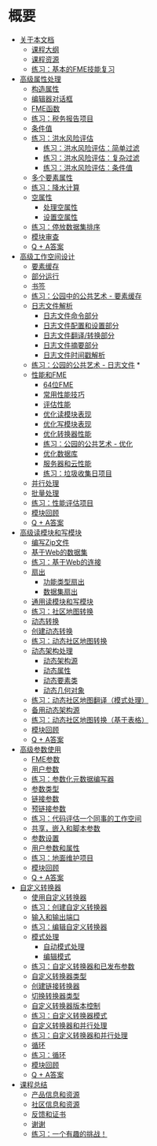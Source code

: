 # 概要
<ul>
<li><a href="./DesktopAdvanced0Introduction/0.00.CourseIntroduction.md"><font style="vertical-align: inherit;"><font style="vertical-align: inherit;">关于本文档</font></font></a>
<ul>
<li><a href="./DesktopAdvanced0Introduction/0.01.CourseOverview.md"><font style="vertical-align: inherit;"><font style="vertical-align: inherit;">课程大纲</font></font></a></li>
<li><a href="./DesktopAdvanced0Introduction/0.02.CourseResources.md"><font style="vertical-align: inherit;"><font style="vertical-align: inherit;">课程资源</font></font></a></li>
<li><a href="./DesktopAdvanced0Introduction/0.Exercise1.md"><font style="vertical-align: inherit;"><font style="vertical-align: inherit;">练习：基本的FME技能复习</font></font></a></li>
</ul>
</li>
<li><a href="./DesktopAdvanced1Attributes/1.00.AdvancedAttributes.md"><font style="vertical-align: inherit;"><font style="vertical-align: inherit;">高级属性处理</font></font></a>
<ul>
<li><a href="./DesktopAdvanced1Attributes/1.01.ConstructingValues.md"><font style="vertical-align: inherit;"><font style="vertical-align: inherit;">构造属性</font></font></a></li>
<li><a href="./DesktopAdvanced1Attributes/1.02.EditorDialogs.md"><font style="vertical-align: inherit;"><font style="vertical-align: inherit;">编辑器对话框</font></font></a></li>
<li><a href="./DesktopAdvanced1Attributes/1.03.FMEFunctions.md"><font style="vertical-align: inherit;"><font style="vertical-align: inherit;">FME函数</font></font></a></li>
<li><a href="./DesktopAdvanced1Attributes/1.Exercise1.md"><font style="vertical-align: inherit;"><font style="vertical-align: inherit;">练习：税务报告项目</font></font></a></li>
<li><a href="./DesktopAdvanced1Attributes/1.04.ConditionalValues.md"><font style="vertical-align: inherit;"><font style="vertical-align: inherit;">条件值</font></font></a></li>
<li><a href="./DesktopAdvanced1Attributes/1.Exercise2.md"><font style="vertical-align: inherit;"><font style="vertical-align: inherit;">练习：洪水风险评估</font></font></a>
<ul>
<li><a href="./DesktopAdvanced1Attributes/1.Exercise2a.md"><font style="vertical-align: inherit;"><font style="vertical-align: inherit;">练习：洪水风险评估：简单过滤</font></font></a></li>
<li><a href="./DesktopAdvanced1Attributes/1.Exercise2b.md"><font style="vertical-align: inherit;"><font style="vertical-align: inherit;">练习：洪水风险评估：复杂过滤</font></font></a></li>
<li><a href="./DesktopAdvanced1Attributes/1.Exercise2c.md"><font style="vertical-align: inherit;"><font style="vertical-align: inherit;">练习：洪水风险评估：条件值</font></font></a></li>
</ul>
</li>
<li><a href="./DesktopAdvanced1Attributes/1.05.MultipleFeatureAttributes.md"><font style="vertical-align: inherit;"><font style="vertical-align: inherit;">多个要素属性</font></font></a></li>
<li><a href="./DesktopAdvanced1Attributes/1.Exercise3.md"><font style="vertical-align: inherit;"><font style="vertical-align: inherit;">练习：降水计算</font></font></a></li>
<li><a href="./DesktopAdvanced1Attributes/1.06.NullAttributes.md"><font style="vertical-align: inherit;"><font style="vertical-align: inherit;">空属性</font></font></a>
<ul>
<li><a href="./DesktopAdvanced1Attributes/1.07.HandlingNullAttributes.md"><font style="vertical-align: inherit;"><font style="vertical-align: inherit;">处理空属性</font></font></a></li>
<li><a href="./DesktopAdvanced1Attributes/1.08.SettingNullAttributes.md"><font style="vertical-align: inherit;"><font style="vertical-align: inherit;">设置空属性</font></font></a></li>
</ul>
</li>
<li><a href="./DesktopAdvanced1Attributes/1.Exercise4.md"><font style="vertical-align: inherit;"><font style="vertical-align: inherit;">练习：停放数据集排序</font></font></a></li>
<li><a href="./DesktopAdvanced1Attributes/1.09.ModuleReview.md"><font style="vertical-align: inherit;"><font style="vertical-align: inherit;">模块审查</font></font></a></li>
<li><a href="./DesktopAdvanced1Attributes/1.10.QuestionAnswers.md"><font style="vertical-align: inherit;"><font style="vertical-align: inherit;">Q + A答案</font></font></a></li>
</ul>
</li>
<li><a href="./DesktopAdvanced2WorkspaceDesign/2.00.AdvancedWorkspaceDesign.md"><font style="vertical-align: inherit;"><font style="vertical-align: inherit;">高级工作空间设计</font></font></a>
<ul>
<li><a href="./DesktopAdvanced2WorkspaceDesign/2.01.FeatureCaching.md"><font style="vertical-align: inherit;"><font style="vertical-align: inherit;">要素缓存</font></font></a></li>
<li><a href="./DesktopAdvanced2WorkspaceDesign/2.02.PartialRuns.md"><font style="vertical-align: inherit;"><font style="vertical-align: inherit;">部分运行</font></font></a></li>
<li><a href="./DesktopAdvanced2WorkspaceDesign/2.03.Bookmarks.md"><font style="vertical-align: inherit;"><font style="vertical-align: inherit;">书签</font></font></a></li>
<li><a href="./DesktopAdvanced2WorkspaceDesign/2.Exercise1.md"><font style="vertical-align: inherit;"><font style="vertical-align: inherit;">练习：公园中的公共艺术 - 要素缓存</font></font></a></li>
<li><a href="./DesktopAdvanced2WorkspaceDesign/2.04.LogFileInterpretation.md"><font style="vertical-align: inherit;"><font style="vertical-align: inherit;">日志文件解析</font></font></a>
<ul>
<li><a href="./DesktopAdvanced2WorkspaceDesign/2.05.LogCommandLineSection.md"><font style="vertical-align: inherit;"><font style="vertical-align: inherit;">日志文件命令部分</font></font></a></li>
<li><a href="./DesktopAdvanced2WorkspaceDesign/2.06.LogConfigAndSetupSection.md"><font style="vertical-align: inherit;"><font style="vertical-align: inherit;">日志文件配置和设置部分</font></font></a></li>
<li><a href="./DesktopAdvanced2WorkspaceDesign/2.07.TranslationTransformationSection.md"><font style="vertical-align: inherit;"><font style="vertical-align: inherit;">日志文件翻译/转换部分</font></font></a></li>
<li><a href="./DesktopAdvanced2WorkspaceDesign/2.08.LogSummarySection.md"><font style="vertical-align: inherit;"><font style="vertical-align: inherit;">日志文件摘要部分</font></font></a></li>
<li><a href="./DesktopAdvanced2WorkspaceDesign/2.09.LogTimings.md"><font style="vertical-align: inherit;"><font style="vertical-align: inherit;">日志文件时间戳解析</font></font></a></li>
</ul>
</li>
<li><a href="./DesktopAdvanced2WorkspaceDesign/2.Exercise2.md"><font style="vertical-align: inherit;"><font style="vertical-align: inherit;">练习：公园的公共艺术 - 日志文件</font></font></a><font style="vertical-align: inherit;"><font style="vertical-align: inherit;"> *</font></font></li>
<li><a href="./DesktopAdvanced2WorkspaceDesign/2.10.PerformanceAndFME.md"><font style="vertical-align: inherit;"><font style="vertical-align: inherit;">性能和FME</font></font></a>
<ul>
<li><a href="./DesktopAdvanced2WorkspaceDesign/2.11.64bitFME.md"><font style="vertical-align: inherit;"><font style="vertical-align: inherit;">64位FME</font></font></a></li>
<li><a href="./DesktopAdvanced2WorkspaceDesign/2.12.GeneralPerformanceTips.md"><font style="vertical-align: inherit;"><font style="vertical-align: inherit;">常用性能技巧</font></font></a></li>
<li><a href="./DesktopAdvanced2WorkspaceDesign/2.13.AssessingPerformance.md"><font style="vertical-align: inherit;"><font style="vertical-align: inherit;">评估性能</font></font></a></li>
<li><a href="./DesktopAdvanced2WorkspaceDesign/2.14.OptimizingReaderPerformance.md"><font style="vertical-align: inherit;"><font style="vertical-align: inherit;">优化读模块表现</font></font></a></li>
<li><a href="./DesktopAdvanced2WorkspaceDesign/2.15.OptimizingWriterPerformance.md"><font style="vertical-align: inherit;"><font style="vertical-align: inherit;">优化写模块表现</font></font></a></li>
<li><a href="./DesktopAdvanced2WorkspaceDesign/2.16.OptimizingTransformationPerformance.md"><font style="vertical-align: inherit;"><font style="vertical-align: inherit;">优化转换器性能</font></font></a></li>
<li><a href="./DesktopAdvanced2WorkspaceDesign/2.Exercise3.md"><font style="vertical-align: inherit;"><font style="vertical-align: inherit;">练习：公园的公共艺术 - 优化</font></font></a></li>
<li><a href="./DesktopAdvanced2WorkspaceDesign/2.17.DatabaseOptimization.md"><font style="vertical-align: inherit;"><font style="vertical-align: inherit;">优化数据库</font></font></a></li>
<li><a href="./DesktopAdvanced2WorkspaceDesign/2.18.FMEServerFMECloud.md"><font style="vertical-align: inherit;"><font style="vertical-align: inherit;">服务器和云性能</font></font></a></li>
<li><a href="./DesktopAdvanced2WorkspaceDesign/2.Exercise4.md"><font style="vertical-align: inherit;"><font style="vertical-align: inherit;">练习：垃圾收集日项目</font></font></a></li>
</ul>
</li>
<li><a href="./DesktopAdvanced2WorkspaceDesign/2.19.ParallelProcessing.md"><font style="vertical-align: inherit;"><font style="vertical-align: inherit;">并行处理</font></font></a></li>
<li><a href="./DesktopAdvanced2WorkspaceDesign/2.20.BatchProcessing.md"><font style="vertical-align: inherit;"><font style="vertical-align: inherit;">批量处理</font></font></a></li>
<li><a href="./DesktopAdvanced2WorkspaceDesign/2.Exercise5.md"><font style="vertical-align: inherit;"><font style="vertical-align: inherit;">练习：性能评估项目</font></font></a></li>
<li><a href="./DesktopAdvanced2WorkspaceDesign/2.21.ModuleReview.md"><font style="vertical-align: inherit;"><font style="vertical-align: inherit;">模块回顾</font></font></a></li>
<li><a href="./DesktopAdvanced2WorkspaceDesign/2.22.QuestionAnswers.md"><font style="vertical-align: inherit;"><font style="vertical-align: inherit;">Q + A答案</font></font></a></li>
</ul>
</li>
<li><a href="./DesktopAdvanced3AdvancedR+W/3.00.AdvancedReadWrite.md"><font style="vertical-align: inherit;"><font style="vertical-align: inherit;">高级读模块和写模块</font></font></a>
<ul>
<li><a href="./DesktopAdvanced3AdvancedR+W/3.01.ZipFileHandling.md"><font style="vertical-align: inherit;"><font style="vertical-align: inherit;">编写Zip文件</font></font></a></li>
<li><a href="./DesktopAdvanced3AdvancedR+W/3.02.WebBasedDatasets.md"><font style="vertical-align: inherit;"><font style="vertical-align: inherit;">基于Web的数据集</font></font></a></li>
<li><a href="./DesktopAdvanced3AdvancedR+W/3.Exercise1.md"><font style="vertical-align: inherit;"><font style="vertical-align: inherit;">练习：基于Web的连接</font></font></a></li>
<li><a href="./DesktopAdvanced3AdvancedR+W/3.03.Fanouts.md"><font style="vertical-align: inherit;"><font style="vertical-align: inherit;">扇出</font></font></a>
<ul>
<li><a href="./DesktopAdvanced3AdvancedR+W/3.04.FeatureTypeFanout.md"><font style="vertical-align: inherit;"><font style="vertical-align: inherit;">功能类型扇出</font></font></a></li>
<li><a href="./DesktopAdvanced3AdvancedR+W/3.05.DatasetFanout.md"><font style="vertical-align: inherit;"><font style="vertical-align: inherit;">数据集扇出</font></font></a></li>
</ul>
</li>
<li><a href="./DesktopAdvanced3AdvancedR+W/3.06.GenericReadWrite.md"><font style="vertical-align: inherit;"><font style="vertical-align: inherit;">通用读模块和写模块</font></font></a></li>
<li><a href="./DesktopAdvanced3AdvancedR+W/3.Exercise2.md"><font style="vertical-align: inherit;"><font style="vertical-align: inherit;">练习：社区地图转换</font></font></a></li>
<li><a href="./DesktopAdvanced3AdvancedR+W/3.09.DynamicTranslations.md"><font style="vertical-align: inherit;"><font style="vertical-align: inherit;">动态转换</font></font></a></li>
<li><a href="./DesktopAdvanced3AdvancedR+W/3.10.CreatingDynamicTranslations.md"><font style="vertical-align: inherit;"><font style="vertical-align: inherit;">创建动态转换</font></font></a></li>
<li><a href="./DesktopAdvanced3AdvancedR+W/3.Exercise3.md"><font style="vertical-align: inherit;"><font style="vertical-align: inherit;">练习：动态社区地图转换</font></font></a></li>
<li><a href="./DesktopAdvanced3AdvancedR+W/3.11.DynamicSchemaHandling.md"><font style="vertical-align: inherit;"><font style="vertical-align: inherit;">动态架构处理</font></font></a>
<ul>
<li><a href="./DesktopAdvanced3AdvancedR+W/3.13.DynamicSchemaSources.md"><font style="vertical-align: inherit;"><font style="vertical-align: inherit;">动态架构源</font></font></a></li>
<li><a href="./DesktopAdvanced3AdvancedR+W/3.14.DynamicAttributeHandling.md"><font style="vertical-align: inherit;"><font style="vertical-align: inherit;">动态属性</font></font></a></li>
<li><a href="./DesktopAdvanced3AdvancedR+W/3.12.DynamicFeatureTypeHandling.md"><font style="vertical-align: inherit;"><font style="vertical-align: inherit;">动态要素类</font></font></a></li>
<li><a href="./DesktopAdvanced3AdvancedR+W/3.15.DynamicGeometryHandling.md"><font style="vertical-align: inherit;"><font style="vertical-align: inherit;">动态几何对象</font></font></a></li>
</ul>
</li>
<li><a href="./DesktopAdvanced3AdvancedR+W/3.Exercise4.md"><font style="vertical-align: inherit;"><font style="vertical-align: inherit;">练习：动态社区地图翻译（模式处理）</font></font></a></li>
<li><a href="./DesktopAdvanced3AdvancedR+W/3.16.AdvancedDynamicSchemas.md"><font style="vertical-align: inherit;"><font style="vertical-align: inherit;">备用动态架构源</font></font></a></li>
<li><a href="./DesktopAdvanced3AdvancedR+W/3.Exercise5.md"><font style="vertical-align: inherit;"><font style="vertical-align: inherit;">练习：动态社区地图转换（基于表格）</font></font></a></li>
<li><a href="./DesktopAdvanced3AdvancedR+W/3.17.ModuleReview.md"><font style="vertical-align: inherit;"><font style="vertical-align: inherit;">模块回顾</font></font></a></li>
<li><a href="./DesktopAdvanced3AdvancedR+W/3.18.QuestionAnswers.md"><font style="vertical-align: inherit;"><font style="vertical-align: inherit;">Q + A答案</font></font></a></li>
</ul>
</li>
<li><a href="./DesktopAdvanced4Parameters/4.00.AdvancedParameterUse.md"><font style="vertical-align: inherit;"><font style="vertical-align: inherit;">高级参数使用</font></font></a>
<ul>
<li><a href="./DesktopAdvanced4Parameters/4.01.FMEParameters.md"><font style="vertical-align: inherit;"><font style="vertical-align: inherit;">FME参数</font></font></a></li>
<li><a href="./DesktopAdvanced4Parameters/4.02.UserParameters.md"><font style="vertical-align: inherit;"><font style="vertical-align: inherit;">用户参数</font></font></a></li>
<li><a href="./DesktopAdvanced4Parameters/4.Exercise1.md"><font style="vertical-align: inherit;"><font style="vertical-align: inherit;">练习：参数化元数据编写器</font></font></a></li>
<li><a href="./DesktopAdvanced4Parameters/4.03.ParameterTypes.md"><font style="vertical-align: inherit;"><font style="vertical-align: inherit;">参数类型</font></font></a></li>
<li><a href="./DesktopAdvanced4Parameters/4.04.LinkingParameters.md"><font style="vertical-align: inherit;"><font style="vertical-align: inherit;">链接参数</font></font></a></li>
<li><a href="./DesktopAdvanced4Parameters/4.05.PreLinkedParameters.md"><font style="vertical-align: inherit;"><font style="vertical-align: inherit;">预链接参数</font></font></a></li>
<li><a href="./DesktopAdvanced4Parameters/4.Exercise2.md"><font style="vertical-align: inherit;"><font style="vertical-align: inherit;">练习：代码评估一个同事的工作空间</font></font></a></li>
<li><a href="./DesktopAdvanced4Parameters/4.06.SharedParameters.md"><font style="vertical-align: inherit;"><font style="vertical-align: inherit;">共享，嵌入和脚本参数</font></font></a></li>
<li><a href="./DesktopAdvanced4Parameters/4.07.ParameterSettings.md"><font style="vertical-align: inherit;"><font style="vertical-align: inherit;">参数设置</font></font></a></li>
<li><a href="./DesktopAdvanced4Parameters/4.08.ParametersAndAttributes.md"><font style="vertical-align: inherit;"><font style="vertical-align: inherit;">用户参数和属性</font></font></a></li>
<li><a href="./DesktopAdvanced4Parameters/4.Exercise3.md"><font style="vertical-align: inherit;"><font style="vertical-align: inherit;">练习：地面维护项目</font></font></a></li>
<li><a href="./DesktopAdvanced4Parameters/4.09.ModuleReview.md"><font style="vertical-align: inherit;"><font style="vertical-align: inherit;">模块回顾</font></font></a></li>
<li><a href="./DesktopAdvanced4Parameters/4.10.QuestionAnswers.md"><font style="vertical-align: inherit;"><font style="vertical-align: inherit;">Q + A答案</font></font></a></li>
</ul>
</li>
<li><a href="./DesktopAdvanced5CustomTransformers/5.00.CustomTransformers.md"><font style="vertical-align: inherit;"><font style="vertical-align: inherit;">自定义转换器</font></font></a>
<ul>
<li><a href="./DesktopAdvanced5CustomTransformers/5.01.UsingCustomTransformers.md"><font style="vertical-align: inherit;"><font style="vertical-align: inherit;">使用自定义转换器</font></font></a></li>
<li><a href="./DesktopAdvanced5CustomTransformers/5.Exercise1.md"><font style="vertical-align: inherit;"><font style="vertical-align: inherit;">练习：创建自定义转换器</font></font></a></li>
<li><a href="./DesktopAdvanced5CustomTransformers/5.02.InputOutputPorts.md"><font style="vertical-align: inherit;"><font style="vertical-align: inherit;">输入和输出端口</font></font></a></li>
<li><a href="./DesktopAdvanced5CustomTransformers/5.Exercise2.md"><font style="vertical-align: inherit;"><font style="vertical-align: inherit;">练习：编辑自定义转换器</font></font></a></li>
<li><a href="./DesktopAdvanced5CustomTransformers/5.03.SchemaHandling.md"><font style="vertical-align: inherit;"><font style="vertical-align: inherit;">模式处理</font></font></a>
<ul>
<li><a href="./DesktopAdvanced5CustomTransformers/5.04.SchemaHandlingAutomatic.md"><font style="vertical-align: inherit;"><font style="vertical-align: inherit;">自动模式处理</font></font></a></li>
<li><a href="./DesktopAdvanced5CustomTransformers/5.05.SchemaHandlingPostAuto.md"><font style="vertical-align: inherit;"><font style="vertical-align: inherit;">编辑模式</font></font></a></li>
</ul>
</li>
<li><a href="./DesktopAdvanced5CustomTransformers/5.Exercise3.md"><font style="vertical-align: inherit;"><font style="vertical-align: inherit;">练习：自定义转换器和已发布参数</font></font></a></li>
<li><a href="./DesktopAdvanced5CustomTransformers/5.06.CustomTransformerTypes.md"><font style="vertical-align: inherit;"><font style="vertical-align: inherit;">自定义转换器类型</font></font></a></li>
<li><a href="./DesktopAdvanced5CustomTransformers/5.07.CreatingLinkedTransformers.md"><font style="vertical-align: inherit;"><font style="vertical-align: inherit;">创建链接转换器</font></font></a></li>
<li><a href="./DesktopAdvanced5CustomTransformers/5.08.SwitchingTransformerType.md"><font style="vertical-align: inherit;"><font style="vertical-align: inherit;">切换转换器类型</font></font></a></li>
<li><a href="./DesktopAdvanced5CustomTransformers/5.09.CustomTransformerVersioning.md"><font style="vertical-align: inherit;"><font style="vertical-align: inherit;">自定义转换器版本控制</font></font></a></li>
<li><a href="./DesktopAdvanced5CustomTransformers/5.Exercise4.md"><font style="vertical-align: inherit;"><font style="vertical-align: inherit;">练习：自定义转换器模式</font></font></a></li>
<li><a href="./DesktopAdvanced5CustomTransformers/5.10.ParallelProcessing.md"><font style="vertical-align: inherit;"><font style="vertical-align: inherit;">自定义转换器和并行处理</font></font></a></li>
<li><a href="./DesktopAdvanced5CustomTransformers/5.Exercise5.md"><font style="vertical-align: inherit;"><font style="vertical-align: inherit;">练习：自定义转换器和并行处理</font></font></a></li>
<li><a href="./DesktopAdvanced5CustomTransformers/5.11.CustomTransformerLoops.md"><font style="vertical-align: inherit;"><font style="vertical-align: inherit;">循环</font></font></a></li>
<li><a href="./DesktopAdvanced5CustomTransformers/5.Exercise6.md"><font style="vertical-align: inherit;"><font style="vertical-align: inherit;">练习：循环</font></font></a></li>
<li><a href="./DesktopAdvanced5CustomTransformers/5.12.ModuleReview.md"><font style="vertical-align: inherit;"><font style="vertical-align: inherit;">模块回顾</font></font></a></li>
<li><a href="./DesktopAdvanced5CustomTransformers/5.13.QuestionAnswers.md"><font style="vertical-align: inherit;"><font style="vertical-align: inherit;">Q + A答案</font></font></a></li>
</ul>
</li>
<li><a href="./DesktopAdvanced6WrapUp/6.00.CourseWrapup.md"><font style="vertical-align: inherit;"><font style="vertical-align: inherit;">课程总结</font></font></a>
<ul>
<li><a href="./DesktopAdvanced6WrapUp/6.01.ProductInfo.md"><font style="vertical-align: inherit;"><font style="vertical-align: inherit;">产品信息和资源</font></font></a></li>
<li><a href="./DesktopAdvanced6WrapUp/6.02.CommunityInfo.md"><font style="vertical-align: inherit;"><font style="vertical-align: inherit;">社区信息和资源</font></font></a></li>
<li><a href="./DesktopAdvanced6WrapUp/6.03.CourseFeedback.md"><font style="vertical-align: inherit;"><font style="vertical-align: inherit;">反馈和证书</font></font></a></li>
<li><a href="./DesktopAdvanced6WrapUp/6.04.ThankYou.md"><font style="vertical-align: inherit;"><font style="vertical-align: inherit;">谢谢</font></font></a></li>
<li><a href="./DesktopAdvanced6WrapUp/6.05.Challenge.md"><font style="vertical-align: inherit;"><font style="vertical-align: inherit;">练习：一个有趣的挑战！</font></font></a></li>
</ul>
</li>
</ul>
</body></html>
